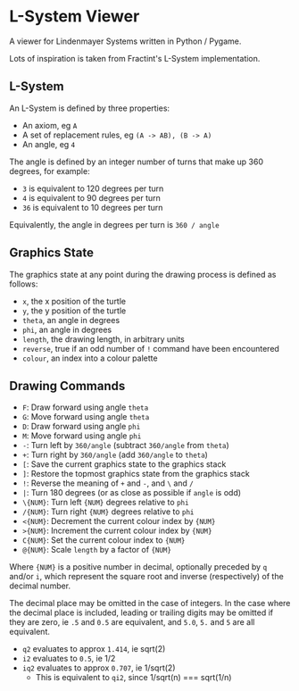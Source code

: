# L-System Viewer

A viewer for Lindenmayer Systems written in Python / Pygame.

Lots of inspiration is taken from Fractint's L-System implementation.

## L-System
An L-System is defined by three properties:
* An axiom, eg `A`
* A set of replacement rules, eg `(A -> AB), (B -> A)`
* An angle, eg `4`

The angle is defined by an integer number of turns that make up 360
degrees, for example:
* `3` is equivalent to 120 degrees per turn
* `4` is equivalent to 90 degrees per turn
* `36` is equivalent to 10 degrees per turn

Equivalently, the angle in degrees per turn is `360 / angle`

## Graphics State
The graphics state at any point during the drawing process is defined
as follows:
* `x`, the x position of the turtle
* `y`, the y position of the turtle
* `theta`, an angle in degrees
* `phi`, an angle in degrees
* `length`, the drawing length, in arbitrary units
* `reverse`, true if an odd number of `!` command have been encountered
* `colour`, an index into a colour palette

## Drawing Commands

* `F`: Draw forward using angle `theta`
* `G`: Move forward using angle `theta`
* `D`: Draw forward using angle `phi`
* `M`: Move forward using angle `phi`
* `-`: Turn left by `360/angle` (subtract `360/angle` from `theta`)
* `+`: Turn right by `360/angle` (add `360/angle` to `theta`)
* `[`: Save the current graphics state to the graphics stack
* `]`: Restore the topmost graphics state from the graphics stack
* `!`: Reverse the meaning of `+` and `-`, and `\` and `/`
* `|`: Turn 180 degrees (or as close as possible if `angle` is odd)
* `\{NUM}`: Turn left `{NUM}` degrees relative to `phi`
* `/{NUM}`: Turn right `{NUM}` degrees relative to `phi`
* `<{NUM}`: Decrement the current colour index by `{NUM}`
* `>{NUM}`: Increment the current colour index by `{NUM}`
* `C{NUM}`: Set the current colour index to `{NUM}`
* `@{NUM}`: Scale `length` by a factor of `{NUM}` 

Where `{NUM}` is a positive number in decimal, optionally preceded by
`q` and/or `i`, which represent the square root and inverse
(respectively) of the decimal number.

The decimal place may be omitted in the case of integers.
In the case where the decimal place is included, leading or
trailing digits may be omitted if they are zero, ie `.5` and `0.5` are
equivalent, and `5.0`, `5.` and `5` are all equivalent.

* `q2` evaluates to approx `1.414`, ie sqrt(2)
* `i2` evaluates to `0.5`, ie 1/2
* `iq2` evaluates to approx `0.707`, ie 1/sqrt(2)
  * This is equivalent to `qi2`, since 1/sqrt(n) === sqrt(1/n)